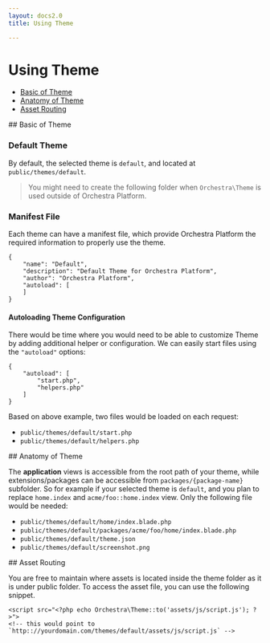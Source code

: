 ```yaml
---
layout: docs2.0
title: Using Theme

---
```


Using Theme
==============

* [Basic of Theme](#basic)
* [Anatomy of Theme](#anatomy)
* [Asset Routing](#asset)

<article id="basic">
## Basic of Theme

<a name="default-theme"></a>
### Default Theme

By default, the selected theme is `default`, and located at `public/themes/default`.

> You might need to create the following folder when `Orchestra\Theme` is used outside of Orchestra Platform.


<a name="manifest-file"></a>
### Manifest File

Each theme can have a manifest file, which provide Orchestra Platform the required information to properly use the theme.

	{
		"name": "Default",
		"description": "Default Theme for Orchestra Platform",
		"author": "Orchestra Platform",
		"autoload": [
		]
	}

#### Autoloading Theme Configuration

There would be time where you would need to be able to customize Theme by adding additional helper or configuration. We can easily start files using the `"autoload"` options:

	{
		"autoload": [
			"start.php",
			"helpers.php"
		]
	}

Based on above example, two files would be loaded on each request:

* `public/themes/default/start.php`
* `public/themes/default/helpers.php`

</article>

<article id="anatomy">
## Anatomy of Theme

The **application** views is accessible from the root path of your theme, while extensions/packages can be accessible from `packages/{package-name}` subfolder. So for example if your selected theme is `default`, and you plan to replace `home.index` and `acme/foo::home.index` view. Only the following file would be needed:

* `public/themes/default/home/index.blade.php`
* `public/themes/default/packages/acme/foo/home/index.blade.php`
* `public/themes/default/theme.json`
* `public/themes/default/screenshot.png`

</article>

<article name="asset"></a>
## Asset Routing

You are free to maintain where assets is located inside the theme folder as it is under public folder. To access the asset file, you can use the following snippet.

	<script src="<?php echo Orchestra\Theme::to('assets/js/script.js'); ?>">
	<!-- this would point to `http:://yourdomain.com/themes/default/assets/js/script.js` -->

</article>

